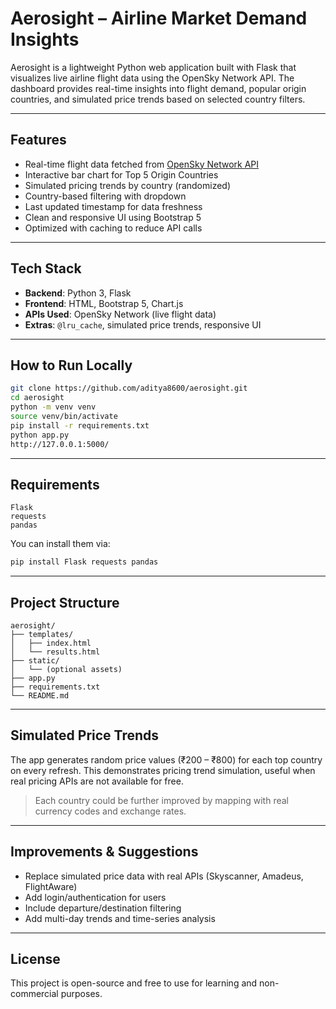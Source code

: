 #  Aerosight – Airline Market Demand Insights

Aerosight is a lightweight Python web application built with Flask that visualizes live airline flight data using the OpenSky Network API. The dashboard provides real-time insights into flight demand, popular origin countries, and simulated price trends based on selected country filters.

---

##  Features

-  Real-time flight data fetched from [OpenSky Network API](https://opensky-network.org/)
-  Interactive bar chart for Top 5 Origin Countries
-  Simulated pricing trends by country (randomized)
-  Country-based filtering with dropdown
-  Last updated timestamp for data freshness
-  Clean and responsive UI using Bootstrap 5
-  Optimized with caching to reduce API calls

---

##  Tech Stack

- **Backend**: Python 3, Flask
- **Frontend**: HTML, Bootstrap 5, Chart.js
- **APIs Used**: OpenSky Network (live flight data)
- **Extras**: `@lru_cache`, simulated price trends, responsive UI

---

##  How to Run Locally

```bash
git clone https://github.com/aditya8600/aerosight.git
cd aerosight
python -m venv venv
source venv/bin/activate  
pip install -r requirements.txt
python app.py
http://127.0.0.1:5000/
```

---

##  Requirements

```
Flask
requests
pandas
```

You can install them via:

```bash
pip install Flask requests pandas
```

---

## Project Structure

```
aerosight/
├── templates/
│   ├── index.html
│   └── results.html
├── static/
│   └── (optional assets)
├── app.py
├── requirements.txt
└── README.md
```

---

## Simulated Price Trends

The app generates random price values (₹200 – ₹800) for each top country on every refresh. This demonstrates pricing trend simulation, useful when real pricing APIs are not available for free.

>  Each country could be further improved by mapping with real currency codes and exchange rates.

---

##  Improvements & Suggestions

- Replace simulated price data with real APIs (Skyscanner, Amadeus, FlightAware)
- Add login/authentication for users
- Include departure/destination filtering
- Add multi-day trends and time-series analysis

---

##  License

This project is open-source and free to use for learning and non-commercial purposes.